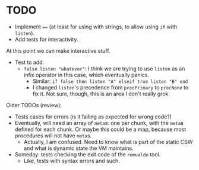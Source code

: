 # TODO

* Implement `==` (at least for using with strings, to allow using `if` with
  `listen`).
* Add tests for interactivity.

At this point we can make interactive stuff.

* Test to add:
    * `false listen "whatever"`: I think we are trying to use `listen` as an
      infix operator in this case, which eventually panics.
        * Similar: `if false then listen "A" elseif true listen "B" end`
        * I changed `listen`'s precedence from `precPrimary` to `precNone` to
          fix it. Not sure, though, this is an area I don't really grok.

Older TODOs (review):

* Tests cases for errors (is it failing as expected for wrong code?)
* Eventually, will need an array of `meta`s: one per chunk, with the `meta`s
  defined for each chunk. Or maybe this could be a map, because most
  procedures will not have `meta`s.
    * Actually, I am confused. Need to know what is part of the static CSW
      and what is dynamic state the VM maintains.
* Someday: tests checking the exit code of the `romualdo` tool.
    * Like, tests with syntax errors and such.
